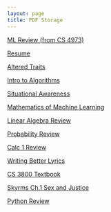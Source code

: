 ```yaml
---
layout: page
title: PDF Storage
---
```

<a href="/assets/files/trustai_ml_intro_.pdf" target=None>ML Review (from CS 4973)</a><br>

<a href="/assets/files/resume.pdf" target=None>Resume</a><br>

<a href="/assets/files/alteredtraits.pdf" target=None>Altered Traits</a><br>

<a href="/assets/files/introalgo.pdf" target=None>Intro to Algorithms</a><br>

<a href="/assets/files/sitaware.pdf" target=None>Situational Awareness</a><br>

<a href="/assets/files/mml.pdf" target=None>Mathematics of Machine Learning</a><br>

<a href="/assets/files/linalg.pdf" target=None>Linear Algebra Review</a><br>

<a href="/assets/files/prob.pdf" target=None>Probability Review</a><br>

<a href="/assets/files/calc1.pdf" target=None>Calc 1 Review</a><br>

<a href="/assets/files/wbl.pdf" target=None>Writing Better Lyrics</a><br>

<a href="/assets/files/cs3800.pdf" target=None>CS 3800 Textbook</a><br>

<a href="/assets/files/skyrms.pdf" target=None>Skyrms Ch.1 Sex and Justice</a><br>

<a href="/assets/files/pyreview.pdf" target=None>Python Review</a><br>




